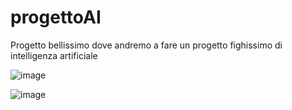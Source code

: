 # progettoAI
Progetto bellissimo dove andremo a fare un progetto fighissimo di intelligenza artificiale


![image](https://user-images.githubusercontent.com/58305440/161789711-2f4fdb9b-e956-4942-ad98-7870f85506c3.png)


![image](https://user-images.githubusercontent.com/58305440/161790230-32050b5d-38fc-455e-8ab3-73d2bb1c7b5c.png)
